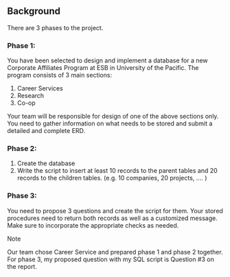 ## Background
There are 3 phases to the project.

### Phase 1:

You have been selected to design and implement a database for a new Corporate Affiliates Program at ESB in University of the Pacific. The program consists of 3 main sections:
1. Career Services
2. Research 
3. Co-op

Your team will be responsible for design of one of the above sections only. You need to gather information on what needs to be stored and submit a detailed and complete ERD.

### Phase 2:
1. Create the database
2. Write the script to insert at least 10 records to the parent tables and 20 records to the children tables. (e.g. 10 companies, 20 projects, .... )

### Phase 3:
You need to propose 3 questions and create the script for them. Your stored procedures need to return both records as well as a customized message. Make sure to incorporate the appropriate checks as needed.

> [!NOTE]
> Our team chose Career Service and prepared phase 1 and phase 2 together. For phase 3, my proposed question with my SQL script is Question #3 on the report.
